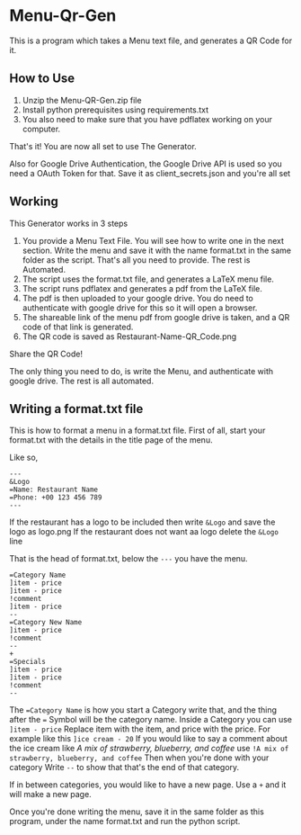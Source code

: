 # Menu-Qr-Gen

This is a program which takes a Menu text file, and generates a QR Code for it.

## How to Use

1. Unzip the Menu-QR-Gen.zip file
2. Install python prerequisites using requirements.txt
3. You also need to make sure that you have pdflatex working on your computer.

That's it! You are now all set to use The Generator.

Also for Google Drive Authentication, the Google Drive API is used so you need a OAuth Token for that. Save it as client_secrets.json and you're all set

## Working

This Generator works in 3 steps

1. You provide a Menu Text File. You will see how to write one in the next section. Write the menu and save it with the name format.txt in the same folder as the script. That's all you need to provide. The rest is Automated.
2. The script uses the format.txt file, and generates a LaTeX menu file.
3. The script runs pdflatex and generates a pdf from the LaTeX file.
4. The pdf is then uploaded to your google drive. You do need to authenticate with google drive for this so it will open a browser.
5. The shareable link of the menu pdf from google drive is taken, and a QR code of that link is generated.
6. The QR code is saved as Restaurant-Name-QR_Code.png

Share the QR Code!

The only thing you need to do, is write the Menu, and authenticate with google drive. The rest is all automated.

## Writing a format.txt file

This is how to format a menu in a format.txt file. First of all, start your format.txt with the details in the title page of the menu.

Like so,

```
---
&Logo
=Name: Restaurant Name
=Phone: +00 123 456 789
---
```

If the restaurant has a logo to be included then write `&Logo` and save the logo as logo.png
If the restaurant does not want aa logo delete the `&Logo` line

That is the head of format.txt, below the `---` you have the menu.

```
=Category Name
]item - price
]item - price
!comment
]item - price
--
=Category New Name
]item - price
!comment
--
+
=Specials
]item - price
]item - price
!comment
--
```

The `=Category Name` is how you start a Category write that, and the thing after the `=` Symbol will be the category name.
Inside a Category you can use `]item - price` Replace item with the item, and price with the price. For example like this `]ice cream - 20`
If you would like to say a comment about the ice cream like *A mix of strawberry, blueberry, and coffee* use `!A mix of strawberry, blueberry, and coffee`
Then when you're done with your category Write `--` to show that that's the end of that category.

If in between categories, you would like to have a new page. Use a `+` and it will make a new page.

Once you're done writing the menu, save it in the same folder as this program, under the name format.txt and run the python script.
